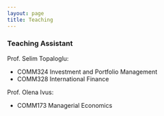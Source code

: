 ```yaml
---
layout: page
title: Teaching
---
```


### Teaching Assistant

Prof. Selim Topaloglu:
- COMM324 Investment and Portfolio Management
- COMM328 International Finance

Prof. Olena Ivus:
- COMM173 Managerial Economics


    
